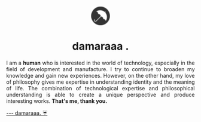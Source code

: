 <p align="center" margin="10px">
<a href="https://damar-glh.github.io/me" target="blank"><img align="center" src="https://github.com/damar-glh/me/blob/main/public/favicon.jpg" alt="damar galih" height="50" width="50"/></a>


<h1 align="center" text-decoration="none">damaraaa .</h1>
<p align="justify">I am a <b>human</b> who is interested in the world of technology, especially in the field of development and manufacture. I try to continue to broaden my knowledge and gain new experiences. However, on the other hand, my love of philosophy gives me expertise in understanding identity and the meaning of life. The combination of technological expertise and philosophical understanding is able to create a unique perspective and produce interesting works. <b>That's me, thank you.</b></p>

<a href="https://damar-glh.github.io/me" text-decoration="none"> --- damaraaa. ☔ </a>
